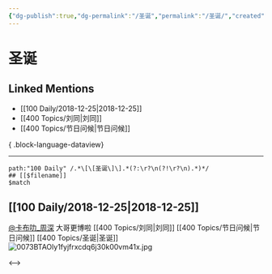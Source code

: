 ```yaml
---
{"dg-publish":true,"dg-permalink":"/圣诞","permalink":"/圣诞/","created":"2022-12-09T13:23:04.000+08:00","updated":"2023-08-24T19:52:28.664+08:00"}
---
```


# 圣诞

## Linked Mentions
- [[100 Daily/2018-12-25\|2018-12-25]]
- [[400 Topics/刘同\|刘同]]
- [[400 Topics/节日问候\|节日问候]]

{ .block-language-dataview}

---

```expander
path:"100 Daily" /.*\[\[圣诞\]\].*(?:\r?\n(?!\r?\n).*)*/
## [[$filename]]
$match
```
## [[100 Daily/2018-12-25\|2018-12-25]]
[@卡布叻_周深](https://weibo.com/n/%E5%8D%A1%E5%B8%83%E5%8F%BB_%E5%91%A8%E6%B7%B1) 大哥更博啦 [[400 Topics/刘同\|刘同]] [[400 Topics/节日问候\|节日问候]] [[400 Topics/圣诞\|圣诞]]
![0073BTAOly1fyjfrxcdq6j30k00vm41x.jpg](/img/user/Attachments/0073BTAOly1fyjfrxcdq6j30k00vm41x.jpg)

<-->